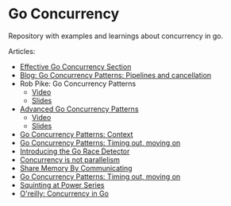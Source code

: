 # Go Concurrency

Repository with examples and learnings about concurrency in go.

Articles:
- [Effective Go Concurrency Section](https://golang.org/doc/effective_go.html#concurrency)
- [Blog: Go Concurrency Patterns: Pipelines and cancellation](https://blog.golang.org/pipelines)
- Rob Pike: Go Concurrency Patterns
    - [Video](https://www.youtube.com/watch?v=f6kdp27TYZs)    
    - [Slides](https://talks.golang.org/2012/concurrency.slide)
- [Advanced Go Concurrency Patterns](https://blog.golang.org/io2013-talk-concurrency)
    - [Video](https://www.youtube.com/watch?time_continue=1&v=QDDwwePbDtw&feature=emb_logo)
    - [Slides](https://talks.golang.org/2013/advconc.slide#1)
- [Go Concurrency Patterns: Context](https://blog.golang.org/context)
- [Go Concurrency Patterns: Timing out, moving on](https://blog.golang.org/concurrency-timeouts)
- [Introducing the Go Race Detector](https://blog.golang.org/race-detector)
- [Concurrency is not parallelism](https://blog.golang.org/waza-talk)
- [Share Memory By Communicating](https://blog.golang.org/codelab-share)
- [Go Concurrency Patterns: Timing out, moving on](https://blog.golang.org/concurrency-timeouts)
- [Squinting at Power Series](https://swtch.com/~rsc/thread/squint.pdf)
- [O'reilly: Concurrency in Go](https://www.oreilly.com/library/view/concurrency-in-go/9781491941294/ch04.html)